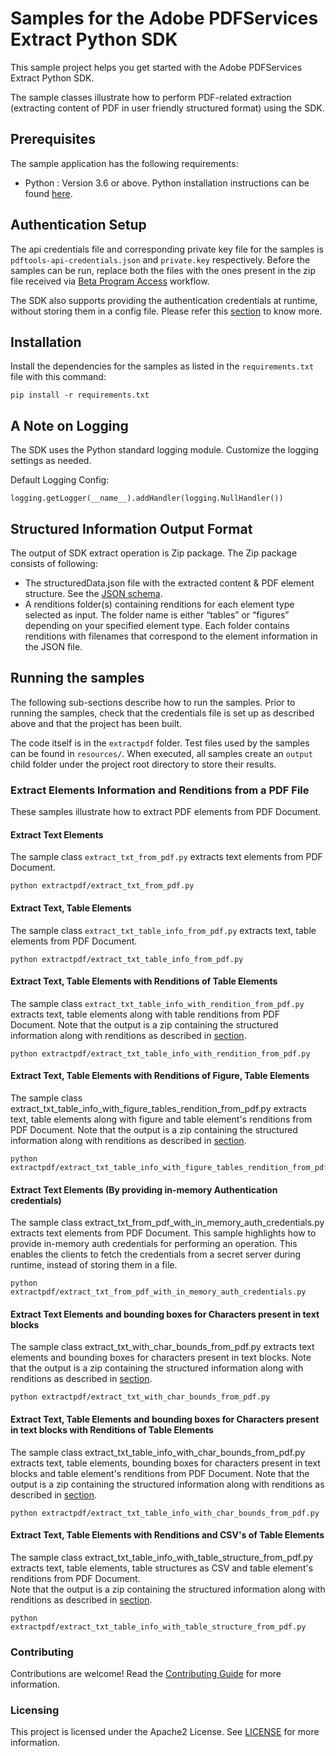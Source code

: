 # Samples for the Adobe PDFServices Extract Python SDK

This sample project helps you get started with the Adobe PDFServices Extract Python SDK.

The sample classes illustrate how to perform PDF-related extraction (extracting content of PDF in user friendly 
structured format) using the SDK.

## Prerequisites
The sample application has the following requirements:
* Python : Version 3.6 or above. Python installation instructions can be found [here](https://www.python.org/). 

## Authentication Setup

The api credentials file and corresponding private key file for the samples is ```pdftools-api-credentials.json``` and ```private.key``` 
respectively. Before the samples can be run, replace both the files with the ones present in the zip file received 
via [Beta Program Access](https://opensource.adobe.com/pdftools-sdk-docs/beta/extract/#beta-program-access) workflow.

The SDK also supports providing the authentication credentials at runtime, without storing them in a config file. Please
refer this [section](#extract-text-elements-by-providing-in-memory-authentication-credentials) to 
know more.

## Installation

Install the dependencies for the samples as listed in the ```requirements.txt``` file with this command: 

    pip install -r requirements.txt

## A Note on Logging

The SDK uses the Python standard logging module. Customize the logging settings as needed.

Default Logging Config:

    logging.getLogger(__name__).addHandler(logging.NullHandler())


## Structured Information Output Format
The output of SDK extract operation is Zip package. The Zip package consists of following:

* The structuredData.json file with the extracted content & PDF element structure. See the [JSON schema](https://opensource.adobe.com/pdftools-sdk-docs/release/shared/extractJSONOutputSchema.json). 
* A renditions folder(s) containing renditions for each element type selected as input. 
  The folder name is either “tables” or “figures” depending on your specified element type. 
  Each folder contains renditions with filenames that correspond to the element information in the JSON file. 


## Running the samples
The following sub-sections describe how to run the samples. Prior to running the samples, check that the credentials 
file is set up as described above and that the project has been built.

The code itself is in the ```extractpdf``` folder. Test files used by the samples can be found in ```resources/```. When executed, all samples create an ```output``` 
child folder under the project root directory to store their results.

### Extract Elements Information and Renditions from a PDF File
These samples illustrate how to extract PDF elements from PDF Document.

#### Extract Text Elements

The sample class ```extract_txt_from_pdf.py``` extracts text elements from PDF Document.

```$xslt
python extractpdf/extract_txt_from_pdf.py
```

#### Extract Text, Table Elements

The sample class ```extract_txt_table_info_from_pdf.py``` extracts text, table elements from PDF Document. 

```$xslt
python extractpdf/extract_txt_table_info_from_pdf.py
```
#### Extract Text, Table Elements with Renditions of Table Elements

The sample class ```extract_txt_table_info_with_rendition_from_pdf.py``` extracts text, table elements along with table renditions
from PDF Document. Note that the output is a zip containing the structured information along with renditions as described
in [section](#structured-information-output-format).

```$xslt
python extractpdf/extract_txt_table_info_with_rendition_from_pdf.py
```
#### Extract Text, Table Elements with Renditions of Figure, Table Elements

The sample class extract_txt_table_info_with_figure_tables_rendition_from_pdf.py extracts text, table elements along with figure 
and table element's renditions from PDF Document. Note that the output is a zip containing the structured information 
along with renditions as described in [section](#structured-information-output-format).

```$xslt
python extractpdf/extract_txt_table_info_with_figure_tables_rendition_from_pdf.py
```

#### Extract Text Elements (By providing in-memory Authentication credentials)

The sample class extract_txt_from_pdf_with_in_memory_auth_credentials.py extracts text elements from PDF Document. 
This sample highlights how to provide in-memory auth credentials for performing an operation. 
This enables the clients to fetch the credentials from a secret server during runtime, instead of storing them in a file.

```$xslt
python extractpdf/extract_txt_from_pdf_with_in_memory_auth_credentials.py
```

#### Extract Text Elements and bounding boxes for Characters present in text blocks

The sample class extract_txt_with_char_bounds_from_pdf.py extracts text elements and bounding boxes for characters present in text blocks. 
Note that the output is a zip containing the structured information 
along with renditions as described in [section](#structured-information-output-format).

```$xslt
python extractpdf/extract_txt_with_char_bounds_from_pdf.py
```

#### Extract Text, Table Elements and bounding boxes for Characters present in text blocks with Renditions of Table Elements

The sample class extract_txt_table_info_with_char_bounds_from_pdf.py extracts text, table elements, bounding boxes for characters present in text blocks and table element's renditions from PDF Document. 
Note that the output is a zip containing the structured information 
along with renditions as described in [section](#structured-information-output-format).

```$xslt
python extractpdf/extract_txt_table_info_with_char_bounds_from_pdf.py
```

#### Extract Text, Table Elements with Renditions and CSV's of Table Elements

The sample class extract_txt_table_info_with_table_structure_from_pdf.py extracts text, table elements, table structures as CSV and table element's renditions from PDF Document.  
Note that the output is a zip containing the structured information 
along with renditions as described in [section](#structured-information-output-format).

```$xslt
python extractpdf/extract_txt_table_info_with_table_structure_from_pdf.py
```

### Contributing

Contributions are welcome! Read the [Contributing Guide](.github/CONTRIBUTING.md) for more information.

### Licensing

This project is licensed under the Apache2 License. See [LICENSE](LICENSE.md) for more information.